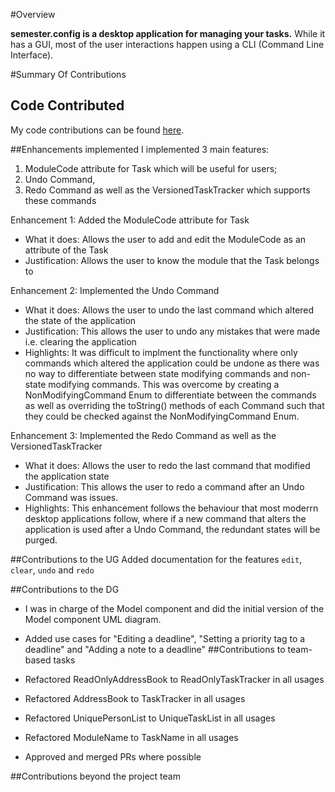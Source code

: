 #Overview

**semester.config is a desktop application for managing your tasks.**
While it has a GUI, most of the user interactions happen using a CLI (Command Line Interface).

#Summary Of Contributions

## Code Contributed
My code contributions can be found [here](https://nus-cs2103-ay2021s2.github.io/tp-dashboard/?search=&sort=groupTitle&sortWithin=title&timeframe=commit&mergegroup=&groupSelect=groupByRepos&breakdown=true&checkedFileTypes=docs~functional-code~test-code~other&since=&tabOpen=true&tabType=authorship&tabAuthor=geraldfan&tabRepo=AY2021S2-CS2103-T14-4%2Ftp%5Bmaster%5D&authorshipIsMergeGroup=false&authorshipFileTypes=docs~functional-code~test-code~other&authorshipIsBinaryFileTypeChecked=false.io/tp-dashboard/#breakdown=true&search=geraldfan).

##Enhancements implemented
I implemented 3 main features:
1. ModuleCode attribute for Task which will be useful for users;
2. Undo Command,
3. Redo Command as well as the VersionedTaskTracker which supports these commands

Enhancement 1: Added the ModuleCode attribute for Task

* What it does:  Allows the user to add and edit the ModuleCode as an attribute of the Task
* Justification: Allows the user to know the module that the Task belongs to

Enhancement 2: Implemented the Undo Command

* What it does: Allows the user to undo the last command which altered the state of the application
* Justification: This allows the user to undo any mistakes that were made i.e. clearing the application
* Highlights: It was difficult to implment the functionality where only commands which altered the application
                could be undone as there was no way to differentiate between state modifying commands and non-state modifying
                    commands. This was overcome by creating a NonModifyingCommand Enum to differentiate between the
                    commands as well as overriding the toString() methods of each Command such that they could be
                    checked against the NonModifyingCommand Enum.

Enhancement 3: Implemented the Redo Command as well as the VersionedTaskTracker

* What it does: Allows the user to redo the last command that modified the application state
* Justification: This allows the user to redo a command after an Undo Command was issues.
* Highlights: This enhancement follows the behaviour that most moderrn desktop applications follow, where if a
                new command that alters the application is used after a Undo Command, the redundant states will
                be purged.


##Contributions to the UG
Added documentation for the features `edit`, `clear`, `undo` and `redo`

##Contributions to the DG
* I was in charge of the Model component and did the initial version of the Model component UML diagram.
* Added use cases for "Editing a deadline", "Setting a priority tag to a deadline" and "Adding a note to a deadline"
##Contributions to team-based tasks

* Refactored ReadOnlyAddressBook to ReadOnlyTaskTracker in all usages
* Refactored AddressBook to TaskTracker in all usages
* Refactored UniquePersonList to UniqueTaskList in all usages
* Refactored ModuleName to TaskName in all usages
* Approved and merged PRs where possible


##Contributions beyond the project team

